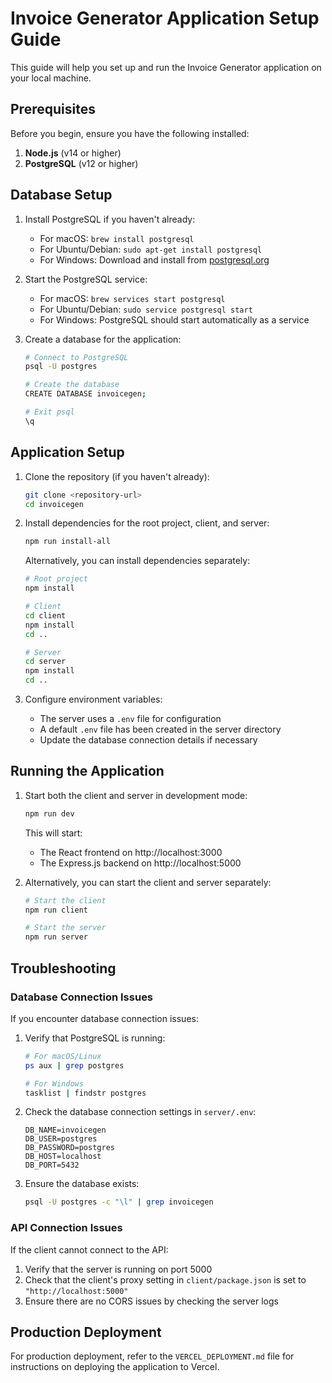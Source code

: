 # Invoice Generator Application Setup Guide

This guide will help you set up and run the Invoice Generator application on your local machine.

## Prerequisites

Before you begin, ensure you have the following installed:

1. **Node.js** (v14 or higher)
2. **PostgreSQL** (v12 or higher)

## Database Setup

1. Install PostgreSQL if you haven't already:
   - For macOS: `brew install postgresql`
   - For Ubuntu/Debian: `sudo apt-get install postgresql`
   - For Windows: Download and install from [postgresql.org](https://www.postgresql.org/download/windows/)

2. Start the PostgreSQL service:
   - For macOS: `brew services start postgresql`
   - For Ubuntu/Debian: `sudo service postgresql start`
   - For Windows: PostgreSQL should start automatically as a service

3. Create a database for the application:
   ```bash
   # Connect to PostgreSQL
   psql -U postgres
   
   # Create the database
   CREATE DATABASE invoicegen;
   
   # Exit psql
   \q
   ```

## Application Setup

1. Clone the repository (if you haven't already):
   ```bash
   git clone <repository-url>
   cd invoicegen
   ```

2. Install dependencies for the root project, client, and server:
   ```bash
   npm run install-all
   ```
   
   Alternatively, you can install dependencies separately:
   ```bash
   # Root project
   npm install
   
   # Client
   cd client
   npm install
   cd ..
   
   # Server
   cd server
   npm install
   cd ..
   ```

3. Configure environment variables:
   - The server uses a `.env` file for configuration
   - A default `.env` file has been created in the server directory
   - Update the database connection details if necessary

## Running the Application

1. Start both the client and server in development mode:
   ```bash
   npm run dev
   ```

   This will start:
   - The React frontend on http://localhost:3000
   - The Express.js backend on http://localhost:5000

2. Alternatively, you can start the client and server separately:
   ```bash
   # Start the client
   npm run client
   
   # Start the server
   npm run server
   ```

## Troubleshooting

### Database Connection Issues

If you encounter database connection issues:

1. Verify that PostgreSQL is running:
   ```bash
   # For macOS/Linux
   ps aux | grep postgres
   
   # For Windows
   tasklist | findstr postgres
   ```

2. Check the database connection settings in `server/.env`:
   ```
   DB_NAME=invoicegen
   DB_USER=postgres
   DB_PASSWORD=postgres
   DB_HOST=localhost
   DB_PORT=5432
   ```

3. Ensure the database exists:
   ```bash
   psql -U postgres -c "\l" | grep invoicegen
   ```

### API Connection Issues

If the client cannot connect to the API:

1. Verify that the server is running on port 5000
2. Check that the client's proxy setting in `client/package.json` is set to `"http://localhost:5000"`
3. Ensure there are no CORS issues by checking the server logs

## Production Deployment

For production deployment, refer to the `VERCEL_DEPLOYMENT.md` file for instructions on deploying the application to Vercel.